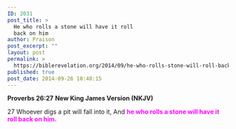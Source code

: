 ```yaml
---
ID: 2031
post_title: >
  He who rolls a stone will have it roll
  back on him
author: Praison
post_excerpt: ""
layout: post
permalink: >
  https://biblerevelation.org/2014/09/he-who-rolls-stone-will-roll-back/
published: true
post_date: 2014-09-26 10:48:15
---
```

<strong>Proverbs 26:27</strong>
<strong> New King James Version (NKJV)</strong>

27 Whoever digs a pit will fall into it,
And <span style="color: #ff00ff;"><strong>he who rolls a stone will have it roll back on him.</strong></span>